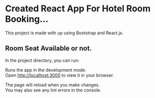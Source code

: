 # Created React App For Hotel Room Booking...

This project is made with up using Bootstrap and React.js.

## Room Seat Available or not.

In the project directory, you can run:

Runs the app in the development mode.\
Open [http://localhost:3000](http://localhost:3000) to view it in your browser.

The page will reload when you make changes.\
You may also see any lint errors in the console.
